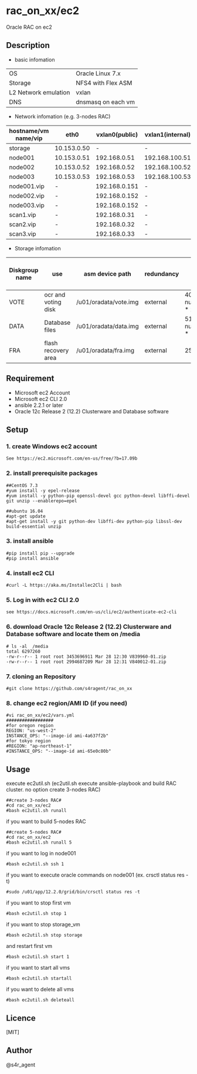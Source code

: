 rac_on_xx/ec2
====

 Oracle RAC on ec2

## Description
- basic infomation

|||
|-----|-----|
|OS|Oracle Linux 7.x|
|Storage|NFS4 with Flex ASM|
|L2 Network emulation|vxlan|
|DNS|dnsmasq on each vm|

- Network infomation (e.g. 3-nodes RAC)

|hostname/vm name/vip|eth0|vxlan0(public)|vxlan1(internal)|vxlan2(asm)|
|--------|--------|-------|-------|-------|
|storage|10.153.0.50|-|-|-|
|node001|10.153.0.51|192.168.0.51|192.168.100.51|192.168.200.51|
|node002|10.153.0.52|192.168.0.52|192.168.100.52|192.168.200.52|
|node003|10.153.0.53|192.168.0.53|192.168.100.53|192.168.200.53|
|node001.vip|-|192.168.0.151|-|-|
|node002.vip|-|192.168.0.152|-|-|
|node003.vip|-|192.168.0.152|-|-|
|scan1.vip|-|192.168.0.31|-|-|
|scan2.vip|-|192.168.0.32|-|-|
|scan3.vip|-|192.168.0.33|-|-|


- Storage infomation 

|Diskgroup name|use|asm device path|redundancy|size(MB)|size(MB)(e.g. 3-nodes RAC)|
|--------|--------|-------|-------|-------|-------|
|VOTE|ocr and voting disk|/u01/oradata/vote.img|external| 40960 + ( num_of_nodes * 2048 )|47104|
|DATA|Database files|/u01/oradata/data.img|external| 5120 + ( num_of_nodes * 1024 ) |8192|
|FRA|flash recovery area|/u01/oradata/fra.img|external|25600|25600|


## Requirement
- Microsoft ec2 Account
- Microsoft ec2 CLI 2.0
- ansible 2.2.1 or later
- Oracle 12c Release 2 (12.2) Clusterware and Database software 



## Setup
### 1. create Windows ec2 account
    See https://ec2.microsoft.com/en-us/free/?b=17.09b
### 2. install prerequisite packages
    ##CentOS 7.3
    #yum install -y epel-release
    #yum install -y python-pip openssl-devel gcc python-devel libffi-devel git unzip --enablerepo=epel
    
    ##ubuntu 16.04
    #apt-get update
    #apt-get install -y git python-dev libffi-dev python-pip libssl-dev build-essential unzip


### 3. install ansible
    #pip install pip --upgrade
    #pip install ansible    
### 4. install ec2 CLI
    #curl -L https://aka.ms/Installec2Cli | bash
### 5. Log in with ec2 CLI 2.0
    see https://docs.microsoft.com/en-us/cli/ec2/authenticate-ec2-cli
### 6. download Oracle 12c Release 2 (12.2) Clusterware and Database software and locate them on /media
    # ls -al  /media
    total 6297260
    -rw-r--r-- 1 root root 3453696911 Mar 28 12:30 V839960-01.zip
    -rw-r--r-- 1 root root 2994687209 Mar 28 12:31 V840012-01.zip
### 7. cloning an Repository
    #git clone https://github.com/s4ragent/rac_on_xx
### 8. change ec2 region/AMI ID (if you need)
    #vi rac_on_xx/ec2/vars.yml
    ##################
    #for oregon region
    REGION: "us-west-2"
    INSTANCE_OPS: "--image-id ami-4a637f2b"
    #for tokyo region
    #REGION: "ap-northeast-1"
    #INSTANCE_OPS: "--image-id ami-65e0c80b"
## Usage
execute ec2util.sh   (ec2util.sh execute ansible-playbook and build RAC cluster. no option create 3-nodes RAC)

    ##create 3-nodes RAC#
    #cd rac_on_xx/ec2
    #bash ec2util.sh runall

if you want to build 5-nodes RAC

    ##create 5-nodes RAC#
    #cd rac_on_xx/ec2
    #bash ec2util.sh runall 5

if you want to log in node001

    #bash ec2util.sh ssh 1

if you want to execute oracle commands on node001 (ex. crsctl status res -t)

    #sudo /u01/app/12.2.0/grid/bin/crsctl status res -t

if you want to stop first vm

    #bash ec2util.sh stop 1

if you want to stop storage_vm

    #bash ec2util.sh stop storage

and restart first vm

    #bash ec2util.sh start 1
    
if you want to start all vms

    #bash ec2util.sh startall

if you want to delete all vms

    #bash ec2util.sh deleteall

## Licence
[MIT]

## Author
@s4r_agent
